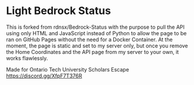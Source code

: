 # Light Bedrock Status

This is forked from rdnsx/Bedrock-Status with the purpose to pull the API using only HTML and JavaScript instead of Python to allow the page to be ran on GitHub Pages without the need for a Docker Container. At the moment, the page is static and set to my server only, but once you remove the Home Coordinates and the API page from my server to your own, it works flawlessly.

Made for Ontario Tech University Scholars Escape
https://discord.gg/XfpF7T376R
